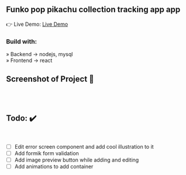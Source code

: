<div align='center'><img style="width:20%"></div>

<h2>Funko pop pikachu collection tracking app app</h2>

👉 Live Demo: <a href=''>Live Demo</a>

<h3>Build with:</h3>

» Backend -> nodejs, mysql <br>
» Frontend -> react

<h2>Screenshot of Project 📸</h2>
<br>

<br>

<h2>Todo: ✔️</h2>
<br>

- [ ] Edit error screen component and add cool illustration to it
- [ ] Add formik form validation
- [ ] Add image preview button while adding and editing
- [ ] Add animations to add container

<br>
